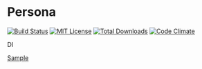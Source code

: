 # Persona

[![Build Status](https://travis-ci.org/su-mi-lab/Persona.svg?branch=master)](https://travis-ci.org/su-mi-lab/Persona)
[![MIT License](http://img.shields.io/badge/license-MIT-blue.svg?style=flat)](LICENSE)
[![Total Downloads](https://poser.pugx.org/persona/persona/downloads)](https://packagist.org/packages/persona/persona)
[![Code Climate](https://codeclimate.com/github/su-mi-lab/Persona/badges/gpa.svg)](https://codeclimate.com/github/su-mi-lab/Persona)

DI

[Sample](https://github.com/su-mi-lab/Persona/blob/master/tests/PersonaTest.php)